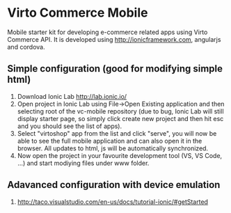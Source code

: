 # Virto Commerce Mobile
Mobile starter kit for developing e-commerce related apps using Virto Commerce API. It is developed using http://ionicframework.com, angularjs and cordova.

Simple configuration (good for modifying simple html)
--------------

1. Download Ionic Lab http://lab.ionic.io/
2. Open project in Ionic Lab using File->Open Existing application and then selecting root of the vc-mobile repository (due to bug, Ionic Lab will still display starter page, so simply click create new project and then hit esc and you should see the list of apps).
3. Select "virtoshop" app from the list and click "serve", you will now be able to see the full mobile application and can also open it in the browser. All updates to html, js will be automatically synchronized.
4. Now open the project in your favourite development tool (VS, VS Code, ...) and start modiying files under www folder.

Adavanced configuration with device emulation
--------------
1. http://taco.visualstudio.com/en-us/docs/tutorial-ionic/#getStarted
